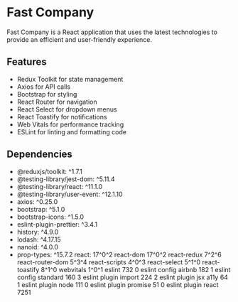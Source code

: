 
# Fast Company

Fast Company is a React application that uses the latest technologies to provide an efficient and user-friendly experience. 

## Features 
* Redux Toolkit for state management 
* Axios for API calls 
* Bootstrap for styling 
* React Router for navigation 
* React Select for dropdown menus 
* React Toastify for notifications 
* Web Vitals for performance tracking 
* ESLint for linting and formatting code  

 ## Dependencies 

 * @reduxjs/toolkit: ^1.7.1  
 * @testing-library/jest-dom: ^5.11.4  
 * @testing-library/react: ^11.1.0  
 * @testing-library/user-event: ^12.1.10  
 * axios: ^0.25.0  
 * bootstrap: ^5.1.0  
 * bootstrap-icons: ^1.5.0  
 * eslint-plugin-prettier: ^3.4.1  
 * history: ^4.9.0  
 * lodash: ^4.17.15   
 * nanoid: ^4.0.0   
 * prop-types: ^15.7.2   														    react: 17^0^2    react-dom 17^0^2    react-redux 7^2^6     react-router-dom 5^3^4     react-scripts 4^0^3     react-select 5^1^0     react-toastify 8^1^0     webvitals 1^0^1    eslint 732 0     eslint config airbnb 182 1     eslint config standard 160 3      eslint plugin import 224 2      eslint plugin jsx a11y 64 1      eslint plugin node 111 0      eslint plugin promise 51 0      eslint plugin react 7251
 
<!-- # Getting Started with Create React App

This project was bootstrapped with [Create React App](https://github.com/facebook/create-react-app).

## Available Scripts

In the project directory, you can run:

### `yarn start`

Runs the app in the development mode.\
Open [http://localhost:3000](http://localhost:3000) to view it in the browser.

The page will reload if you make edits.\
You will also see any lint errors in the console.

### `yarn test`

Launches the test runner in the interactive watch mode.\
See the section about [running tests](https://facebook.github.io/create-react-app/docs/running-tests) for more information.

### `yarn build`

Builds the app for production to the `build` folder.\
It correctly bundles React in production mode and optimizes the build for the best performance.

The build is minified and the filenames include the hashes.\
Your app is ready to be deployed!

See the section about [deployment](https://facebook.github.io/create-react-app/docs/deployment) for more information.

### `yarn eject`

**Note: this is a one-way operation. Once you `eject`, you can’t go back!**

If you aren’t satisfied with the build tool and configuration choices, you can `eject` at any time. This command will remove the single build dependency from your project.

Instead, it will copy all the configuration files and the transitive dependencies (webpack, Babel, ESLint, etc) right into your project so you have full control over them. All of the commands except `eject` will still work, but they will point to the copied scripts so you can tweak them. At this point you’re on your own.

You don’t have to ever use `eject`. The curated feature set is suitable for small and middle deployments, and you shouldn’t feel obligated to use this feature. However we understand that this tool wouldn’t be useful if you couldn’t customize it when you are ready for it.

## Learn More

You can learn more in the [Create React App documentation](https://facebook.github.io/create-react-app/docs/getting-started).

To learn React, check out the [React documentation](https://reactjs.org/).

### Code Splitting

This section has moved here: [https://facebook.github.io/create-react-app/docs/code-splitting](https://facebook.github.io/create-react-app/docs/code-splitting)

### Analyzing the Bundle Size

This section has moved here: [https://facebook.github.io/create-react-app/docs/analyzing-the-bundle-size](https://facebook.github.io/create-react-app/docs/analyzing-the-bundle-size)

### Making a Progressive Web App

This section has moved here: [https://facebook.github.io/create-react-app/docs/making-a-progressive-web-app](https://facebook.github.io/create-react-app/docs/making-a-progressive-web-app)

### Advanced Configuration

This section has moved here: [https://facebook.github.io/create-react-app/docs/advanced-configuration](https://facebook.github.io/create-react-app/docs/advanced-configuration)

### Deployment

This section has moved here: [https://facebook.github.io/create-react-app/docs/deployment](https://facebook.github.io/create-react-app/docs/deployment)

### `yarn build` fails to minify

This section has moved here: [https://facebook.github.io/create-react-app/docs/troubleshooting#npm-run-build-fails-to-minify](https://facebook.github.io/create-react-app/docs/troubleshooting#npm-run-build-fails-to-minify) -->

